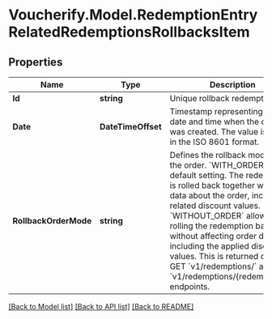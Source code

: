 # Voucherify.Model.RedemptionEntryRelatedRedemptionsRollbacksItem

## Properties

Name | Type | Description | Notes
------------ | ------------- | ------------- | -------------
**Id** | **string** | Unique rollback redemption ID. | [optional] 
**Date** | **DateTimeOffset** | Timestamp representing the date and time when the object was created. The value is shown in the ISO 8601 format. | [optional] 
**RollbackOrderMode** | **string** | Defines the rollback mode for the order. &#x60;WITH_ORDER&#x60; is a default setting. The redemption is rolled back together with the data about the order, including related discount values. &#x60;WITHOUT_ORDER&#x60; allows rolling the redemption back without affecting order data, including the applied discount values. This is returned only in GET &#x60;v1/redemptions/&#x60; and GET &#x60;v1/redemptions/{redemptionId}&#x60; endpoints. | [optional] 

[[Back to Model list]](../README.md#documentation-for-models) [[Back to API list]](../README.md#documentation-for-api-endpoints) [[Back to README]](../README.md)

